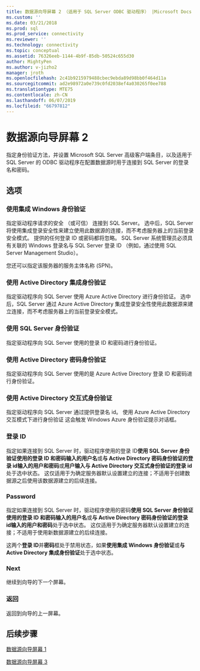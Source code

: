```yaml
---
title: 数据源向导屏幕 2 （适用于 SQL Server ODBC 驱动程序） |Microsoft Docs
ms.custom: ''
ms.date: 03/21/2018
ms.prod: sql
ms.prod_service: connectivity
ms.reviewer: ''
ms.technology: connectivity
ms.topic: conceptual
ms.assetid: 76326eeb-1144-4b9f-85db-50524c655d30
author: MightyPen
ms.author: v-jizho2
manager: jroth
ms.openlocfilehash: 2c41b9215979488cbec9ebda89d98bb0f464d11a
ms.sourcegitcommit: ad2e98972a0e739c0fd2038ef4a030265f0ee788
ms.translationtype: MTE75
ms.contentlocale: zh-CN
ms.lasthandoff: 06/07/2019
ms.locfileid: "66797812"
---
```

# <a name="data-source-wizard-screen-2"></a>数据源向导屏幕 2

指定身份验证方法，并设置 Microsoft SQL Server 高级客户端条目，以及适用于 SQL Server 的 ODBC 驱动程序在配置数据源时用于连接到 SQL Server 的登录名和密码。

## <a name="options"></a>选项

### <a name="with-integrated-windows-authentication"></a>使用集成 Windows 身份验证

指定驱动程序请求的安全 （或可信） 连接到 SQL Server。 选中后，SQL Server 将使用集成登录安全性来建立使用此数据源的连接，而不考虑服务器上的当前登录安全模式。 提供的任何登录 ID 或密码都将忽略。 SQL Server 系统管理员必须具有关联的 Windows 登录名与 SQL Server 登录 ID （例如，通过使用 SQL Server Management Studio）。

您还可以指定该服务器的服务主体名称 (SPN)。

### <a name="with-active-directory-integrated-authentication"></a>使用 Active Directory 集成身份验证

指定驱动程序向 SQL Server 使用 Azure Active Directory 进行身份验证。 选中后，SQL Server 通过 Azure Active Directory 集成登录安全性使用此数据源来建立连接，而不考虑服务器上的当前登录安全模式。

### <a name="with-sql-server-authentication"></a>使用 SQL Server 身份验证

指定驱动程序向 SQL Server 使用的登录 ID 和密码进行身份验证。

### <a name="with-active-directory-password-authentication"></a>使用 Active Directory 密码身份验证

指定驱动程序向 SQL Server 使用的是 Azure Active Directory 登录 ID 和密码进行身份验证。

### <a name="with-active-directory-interactive-authentication"></a>使用 Active Directory 交互式身份验证

指定驱动程序向 SQL Server 通过提供登录名 id。 使用 Azure Active Directory 交互模式下进行身份验证 这会触发 Windows Azure 身份验证提示对话框。

### <a name="login-id"></a>登录 ID

指定如果连接到 SQL Server 时，驱动程序使用的登录 ID**使用 SQL Server 身份验证使用的登录 ID 和密码输入的用户名**或**与 Active Directory 密码身份验证的登录 id输入的用户和密码**或**用户输入与 Active Directory 交互式身份验证的登录 id**处于选中状态。 这仅适用于为确定服务器默认设置建立的连接；不适用于创建数据源之后使用该数据源建立的后续连接。

### <a name="password"></a>Password

指定如果连接到 SQL Server 时，驱动程序使用的密码**使用 SQL Server 身份验证使用的登录 ID 和密码输入的用户名**或**与 Active Directory 密码身份验证的登录 id输入的用户和密码**处于选中状态。 这仅适用于为确定服务器默认设置建立的连接；不适用于使用新数据源建立的后续连接。

这两个**登录 ID**并**密码**框处于禁用状态，如果**使用集成 Windows 身份验证**或**与 Active Directory 集成身份验证**处于选中状态。

### <a name="next"></a>Next

继续到向导的下一个屏幕。

### <a name="back"></a>返回

返回到向导的上一屏幕。

## <a name="next-steps"></a>后续步骤

[数据源向导屏幕 1](../../../connect/odbc/windows/dsn-wizard-1.md)

[数据源向导屏幕 3](../../../connect/odbc/windows/dsn-wizard-3.md)

